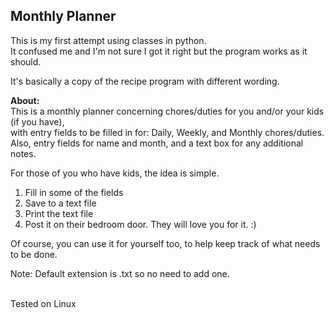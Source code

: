 ## Monthly Planner


This is my first attempt using classes in python.  
It confused me and I'm not sure I got it right but the program works as it should.

It's basically a copy of the recipe program with different wording.  

**About:**  
This is a monthly planner concerning chores/duties for you and/or your kids (if you have),  
with entry fields to be filled in for: Daily, Weekly, and Monthly chores/duties.  
Also,  entry fields for name and month, and a text box for any additional notes.  

For those of you who have kids, the idea is simple.  
1. Fill in some of the fields  
2. Save to a text file 
3. Print the text file
4. Post it on their bedroom door. They will love you for it. :)  

Of course, you can use it for yourself too, to help keep track of what needs to be done.  

Note: Default extension is .txt so no need to add one.  
  

<br>
Tested on Linux
  






